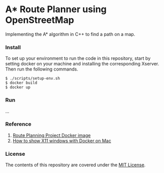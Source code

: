 A* Route Planner using OpenStreetMap
================

Implementing the A* algorithm in C++ to find a path on a map.



### Install
To set up your environment to run the code in this repository, start by setting
 docker on your machine and installing the corresponding Xserver. Then run the
 following commands.

```shell
$ ./scripts/setup-env.sh
$ docker build
$ docker up
```


### Run
...


### Reference
1. [Route Planning Project Docker image](https://github.com/MrD504/cpp-route-docker)
2. [How to show X11 windows with Docker on Mac](https://medium.com/@mreichelt/how-to-show-x11-windows-within-docker-on-mac-50759f4b65cb)


### License
The contents of this repository are covered under the [MIT License](LICENSE).

